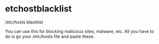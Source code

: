 # etchostblacklist
/etc/hosts blacklist

You can use this for blocking malicious sites, malware, etc.
All you have to do is go your /etc/hosts file and paste these.
